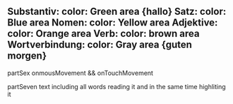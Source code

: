 Substantiv: color: Green area {hallo}
Satz: color: Blue area
Nomen: color: Yellow area
Adjektive: color: Orange area
Verb: color: brown area
Wortverbindung: color: Gray area {guten morgen}
------------------------------------------------
partSex
onmousMovement && onTouchMovement

partSeven
text including all words reading it and in the same time highliting it